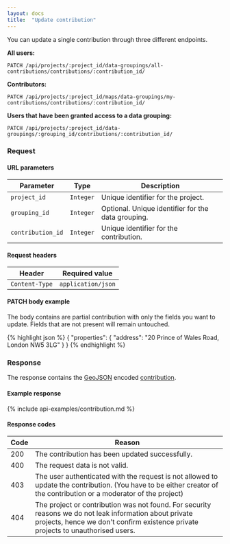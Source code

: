 ```yaml
---
layout: docs
title:  "Update contribution"
---
```


You can update a single contribution through three different endpoints.

**All users:**

``````
PATCH /api/projects/:project_id/data-groupings/all-contributions/contributions/:contribution_id/
``````

**Contributors:**

``````
PATCH /api/projects/:project_id/maps/data-groupings/my-contributions/contributions/:contribution_id/
``````

**Users that have been granted access to a data grouping:**

``````
PATCH /api/projects/:project_id/data-groupings/:grouping_id/contributions/:contribution_id/
``````

### Request

#### URL parameters

Parameter         | Type        | Description
------------------|-------------|--------------------------------------
`project_id`      | `Integer`   | Unique identifier for the project.
`grouping_id`     | `Integer`   | Optional. Unique identifier for the data grouping.
`contribution_id` | `Integer`   | Unique identifier for the contribution.

#### Request headers

Header            | Required value
------------------|-------------
`Content-Type`    | `application/json`

#### PATCH body example

The body contains are partial contribution with only the fields you want to update. Fields that are not present will remain untouched.

{% highlight json %}
{
  "properties": {
      "address": "20 Prince of Wales Road, London NW5 3LG"
  }
}
{% endhighlight %}

### Response

The response contains the [GeoJSON](http://geojson.org/geojson-spec.html) encoded [contribution](contribution-response.html).

#### Example response

{% include api-examples/contribution.md %}

#### Response codes

Code  |  Reason
------|-----------------------------------------
 200  | The contribution has been updated successfully.
 400  | The request data is not valid.
 403  | The user authenticated with the request is not allowed to update the contribution. (You have to be either creator of the contribution or a moderator of the project)
 404  | The project or contribution was not found. For security reasons we do not leak information about private projects, hence we don't confirm existence private projects to unauthorised users.
